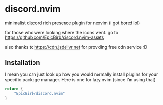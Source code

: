 # discord.nvim

minimalist discord rich presence plugin for neovim (i got bored lol)

for those who were looking where the icons went. go to https://github.com/EpicBirb/discord.nvim-assets

also thanks to https://cdn.jsdelivr.net for providing free cdn service :D

## Installation

I mean you can just look up how you would normally install plugins for your specific package manager. Here is one for lazy.nvim (since I'm using that)

```lua
return {
    "EpicBirb/discord.nvim"
}
```